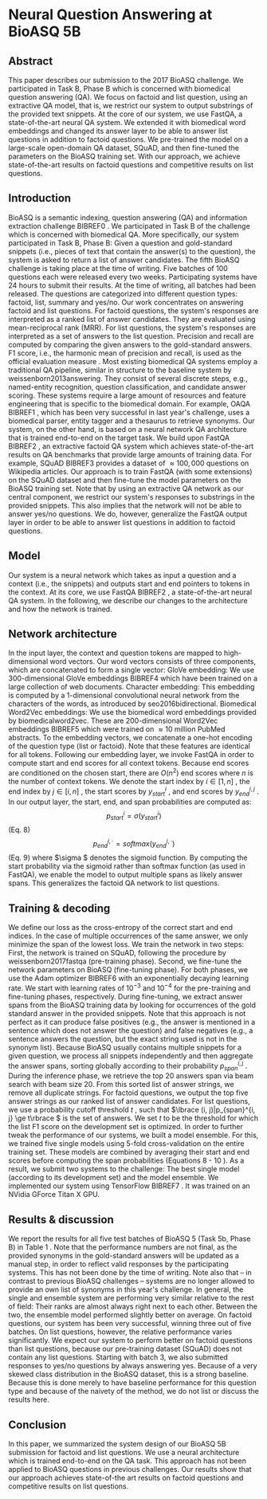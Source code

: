 # Neural Question Answering at BioASQ 5B

## Abstract
This paper describes our submission to the 2017 BioASQ challenge. We participated in Task B, Phase B which is concerned with biomedical question answering (QA). We focus on factoid and list question, using an extractive QA model, that is, we restrict our system to output substrings of the provided text snippets. At the core of our system, we use FastQA, a state-of-the-art neural QA system. We extended it with biomedical word embeddings and changed its answer layer to be able to answer list questions in addition to factoid questions. We pre-trained the model on a large-scale open-domain QA dataset, SQuAD, and then fine-tuned the parameters on the BioASQ training set. With our approach, we achieve state-of-the-art results on factoid questions and competitive results on list questions.

## Introduction
BioASQ is a semantic indexing, question answering (QA) and information extraction challenge BIBREF0 . We participated in Task B of the challenge which is concerned with biomedical QA. More specifically, our system participated in Task B, Phase B: Given a question and gold-standard snippets (i.e., pieces of text that contain the answer(s) to the question), the system is asked to return a list of answer candidates.
The fifth BioASQ challenge is taking place at the time of writing. Five batches of 100 questions each were released every two weeks. Participating systems have 24 hours to submit their results. At the time of writing, all batches had been released.
The questions are categorized into different question types: factoid, list, summary and yes/no. Our work concentrates on answering factoid and list questions. For factoid questions, the system's responses are interpreted as a ranked list of answer candidates. They are evaluated using mean-reciprocal rank (MRR). For list questions, the system's responses are interpreted as a set of answers to the list question. Precision and recall are computed by comparing the given answers to the gold-standard answers. F1 score, i.e., the harmonic mean of precision and recall, is used as the official evaluation measure .
Most existing biomedical QA systems employ a traditional QA pipeline, similar in structure to the baseline system by weissenborn2013answering. They consist of several discrete steps, e.g., named-entity recognition, question classification, and candidate answer scoring. These systems require a large amount of resources and feature engineering that is specific to the biomedical domain. For example, OAQA BIBREF1 , which has been very successful in last year's challenge, uses a biomedical parser, entity tagger and a thesaurus to retrieve synonyms.
Our system, on the other hand, is based on a neural network QA architecture that is trained end-to-end on the target task. We build upon FastQA BIBREF2 , an extractive factoid QA system which achieves state-of-the-art results on QA benchmarks that provide large amounts of training data. For example, SQuAD BIBREF3 provides a dataset of $\approx 100,000$ questions on Wikipedia articles. Our approach is to train FastQA (with some extensions) on the SQuAD dataset and then fine-tune the model parameters on the BioASQ training set.
Note that by using an extractive QA network as our central component, we restrict our system's responses to substrings in the provided snippets. This also implies that the network will not be able to answer yes/no questions. We do, however, generalize the FastQA output layer in order to be able to answer list questions in addition to factoid questions.

## Model
Our system is a neural network which takes as input a question and a context (i.e., the snippets) and outputs start and end pointers to tokens in the context. At its core, we use FastQA BIBREF2 , a state-of-the-art neural QA system. In the following, we describe our changes to the architecture and how the network is trained.

## Network architecture
In the input layer, the context and question tokens are mapped to high-dimensional word vectors. Our word vectors consists of three components, which are concatenated to form a single vector:
GloVe embedding: We use 300-dimensional GloVe embeddings BIBREF4 which have been trained on a large collection of web documents.
Character embedding: This embedding is computed by a 1-dimensional convolutional neural network from the characters of the words, as introduced by seo2016bidirectional.
Biomedical Word2Vec embeddings: We use the biomedical word embeddings provided by biomedicalword2vec. These are 200-dimensional Word2Vec embeddings BIBREF5 which were trained on $\approx 10$ million PubMed abstracts.
To the embedding vectors, we concatenate a one-hot encoding of the question type (list or factoid). Note that these features are identical for all tokens.
Following our embedding layer, we invoke FastQA in order to compute start and end scores for all context tokens. Because end scores are conditioned on the chosen start, there are $O(n^2)$ end scores where $n$ is the number of context tokens. We denote the start index by $i \in [1, n]$ , the end index by $j \in [i, n]$ , the start scores by $y_{start}^{i}$ , and end scores by $y_{end}^{i, j}$ .
In our output layer, the start, end, and span probabilities are computed as: 
$$p_{start}^i = \sigma (y_{start}^i)$$   (Eq. 8) 
$$p_{end}^{i, \cdot } = softmax(y_{end}^{i, \cdot })$$   (Eq. 9) 
where $\sigma $ denotes the sigmoid function. By computing the start probability via the sigmoid rather than softmax function (as used in FastQA), we enable the model to output multiple spans as likely answer spans. This generalizes the factoid QA network to list questions.

## Training & decoding
We define our loss as the cross-entropy of the correct start and end indices. In the case of multiple occurrences of the same answer, we only minimize the span of the lowest loss.
We train the network in two steps: First, the network is trained on SQuAD, following the procedure by weissenborn2017fastqa (pre-training phase). Second, we fine-tune the network parameters on BioASQ (fine-tuning phase). For both phases, we use the Adam optimizer BIBREF6 with an exponentially decaying learning rate. We start with learning rates of $10^{-3}$ and $10^{-4}$ for the pre-training and fine-tuning phases, respectively.
During fine-tuning, we extract answer spans from the BioASQ training data by looking for occurrences of the gold standard answer in the provided snippets. Note that this approach is not perfect as it can produce false positives (e.g., the answer is mentioned in a sentence which does not answer the question) and false negatives (e.g., a sentence answers the question, but the exact string used is not in the synonym list).
Because BioASQ usually contains multiple snippets for a given question, we process all snippets independently and then aggregate the answer spans, sorting globally according to their probability $p_{span}^{i, j}$ .
During the inference phase, we retrieve the top 20 answers span via beam search with beam size 20. From this sorted list of answer strings, we remove all duplicate strings. For factoid questions, we output the top five answer strings as our ranked list of answer candidates. For list questions, we use a probability cutoff threshold $t$ , such that $\lbrace (i, j)|p_{span}^{i, j} \ge t\rbrace $ is the set of answers. We set $t$ to be the threshold for which the list F1 score on the development set is optimized.
In order to further tweak the performance of our systems, we built a model ensemble. For this, we trained five single models using 5-fold cross-validation on the entire training set. These models are combined by averaging their start and end scores before computing the span probabilities (Equations 8 - 10 ). As a result, we submit two systems to the challenge: The best single model (according to its development set) and the model ensemble.
We implemented our system using TensorFlow BIBREF7 . It was trained on an NVidia GForce Titan X GPU.

## Results & discussion
We report the results for all five test batches of BioASQ 5 (Task 5b, Phase B) in Table 1 . Note that the performance numbers are not final, as the provided synonyms in the gold-standard answers will be updated as a manual step, in order to reflect valid responses by the participating systems. This has not been done by the time of writing. Note also that – in contrast to previous BioASQ challenges – systems are no longer allowed to provide an own list of synonyms in this year's challenge.
In general, the single and ensemble system are performing very similar relative to the rest of field: Their ranks are almost always right next to each other. Between the two, the ensemble model performed slightly better on average.
On factoid questions, our system has been very successful, winning three out of five batches. On list questions, however, the relative performance varies significantly. We expect our system to perform better on factoid questions than list questions, because our pre-training dataset (SQuAD) does not contain any list questions.
Starting with batch 3, we also submitted responses to yes/no questions by always answering yes. Because of a very skewed class distribution in the BioASQ dataset, this is a strong baseline. Because this is done merely to have baseline performance for this question type and because of the naivety of the method, we do not list or discuss the results here.

## Conclusion
In this paper, we summarized the system design of our BioASQ 5B submission for factoid and list questions. We use a neural architecture which is trained end-to-end on the QA task. This approach has not been applied to BioASQ questions in previous challenges. Our results show that our approach achieves state-of-the art results on factoid questions and competitive results on list questions.

